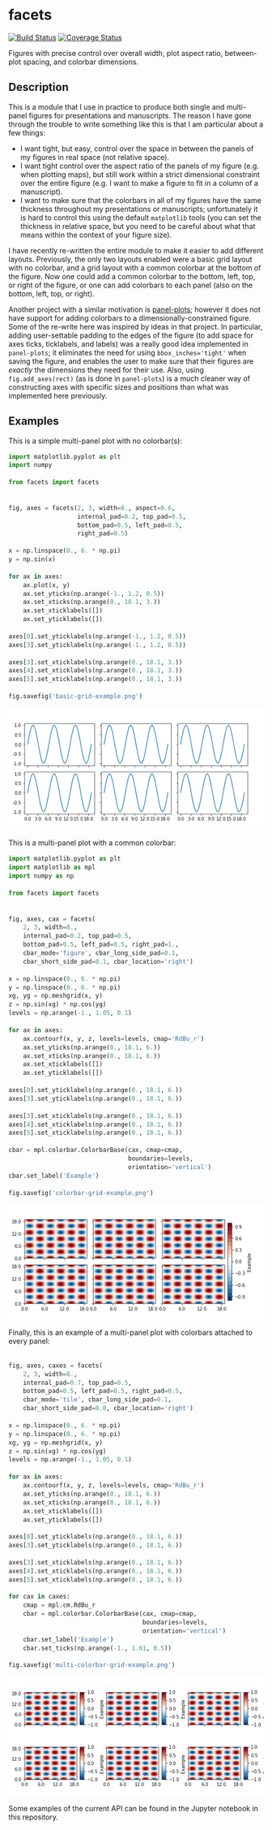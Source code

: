facets
======

[![Build Status](https://travis-ci.org/spencerkclark/facets.svg?branch=master)](https://travis-ci.org/spencerkclark/facets)
[![Coverage Status](https://coveralls.io/repos/github/spencerkclark/facets/badge.svg?branch=master)](https://coveralls.io/github/spencerkclark/facets?branch=master)

Figures with precise control over overall width, plot aspect ratio,
between-plot spacing, and colorbar dimensions.

Description
-----------

This is a module that I use in practice
to produce both single and multi-panel figures for presentations and
manuscripts. The reason I have gone through the trouble to write something
like this is that I am particular about a few things:

- I want tight, but easy, control over the space in between the panels of my
  figures in real space (not relative space).
- I want tight control over the aspect ratio of the panels of my figure (e.g.
  when plotting maps), but still work within a strict dimensional constraint
  over the entire figure (e.g. I want to make a figure to fit in a column of a
  manuscript).
- I want to make sure that the colorbars in all
  of my figures have the same thickness throughout my presentations or
  manuscripts; unfortunately it is hard to control this using the default 
  `matplotlib` tools (you can set the thickness in relative space, but you 
  need to be careful about what that means within the context of your 
  figure size).

I have recently re-written the entire module to make it easier to add different
layouts.  Previously, the only two layouts enabled were a basic grid layout
with no colorbar, and a grid layout with a common colorbar at the bottom of the
figure.  Now one could add a common colorbar to the bottom, left, top, or right
of the figure, or one can add colorbars to each panel (also on the bottom,
left, top, or right).

Another project with a similar motivation is [panel-plots](
https://github.com/ajdawson/panel-plots); however it does not have support
for adding colorbars to a dimensionally-constrained figure.  Some of the
re-write here was inspired by ideas in that project.  In particular, 
adding user-settable padding to the edges of the figure (to add
space for axes ticks, ticklabels, and labels) was a really good idea
implemented in `panel-plots`; it eliminates the need for using
`bbox_inches='tight'` when saving the figure, and enables the user to make sure
that their figures are *exactly* the dimensions they need for their use.  Also,
using `fig.add_axes(rect)` (as is done in `panel-plots`) is a much cleaner way of constructing axes with
specific sizes and positions than what was implemented here previously.

Examples
--------

This is a simple multi-panel plot with no colorbar(s):
```python
import matplotlib.pyplot as plt
import numpy

from facets import facets


fig, axes = facets(2, 3, width=8., aspect=0.6,
                   internal_pad=0.2, top_pad=0.5,
                   bottom_pad=0.5, left_pad=0.5, 
                   right_pad=0.5)

x = np.linspace(0., 6. * np.pi)
y = np.sin(x)

for ax in axes:
    ax.plot(x, y)
    ax.set_yticks(np.arange(-1., 1.2, 0.5))
    ax.set_xticks(np.arange(0., 18.1, 3.))
    ax.set_xticklabels([])
    ax.set_yticklabels([])
    
axes[0].set_yticklabels(np.arange(-1., 1.2, 0.5))
axes[3].set_yticklabels(np.arange(-1., 1.2, 0.5))

axes[3].set_xticklabels(np.arange(0., 18.1, 3.))
axes[4].set_xticklabels(np.arange(0., 18.1, 3.))
axes[5].set_xticklabels(np.arange(0., 18.1, 3.))

fig.savefig('basic-grid-example.png')
```

![basic-grid-example.png](facets/examples/basic-grid-example.png?raw=true)

This is a multi-panel plot with a common colorbar:
```python
import matplotlib.pyplot as plt
import matplotlib as mpl
import numpy as np

from facets import facets


fig, axes, cax = facets(
    2, 3, width=8., 
    internal_pad=0.2, top_pad=0.5,
    bottom_pad=0.5, left_pad=0.5, right_pad=1.,
    cbar_mode='figure', cbar_long_side_pad=0.1,
    cbar_short_side_pad=0.1, cbar_location='right')
    
x = np.linspace(0., 6. * np.pi)
y = np.linspace(0., 6. * np.pi)
xg, yg = np.meshgrid(x, y)
z = np.sin(xg) * np.cos(yg)
levels = np.arange(-1., 1.05, 0.1)

for ax in axes:
    ax.contourf(x, y, z, levels=levels, cmap='RdBu_r')
    ax.set_yticks(np.arange(0., 18.1, 6.))
    ax.set_xticks(np.arange(0., 18.1, 6.))
    ax.set_xticklabels([])
    ax.set_yticklabels([])
    
axes[0].set_yticklabels(np.arange(0., 18.1, 6.))
axes[3].set_yticklabels(np.arange(0., 18.1, 6.))

axes[3].set_xticklabels(np.arange(0., 18.1, 6.))
axes[4].set_xticklabels(np.arange(0., 18.1, 6.))
axes[5].set_xticklabels(np.arange(0., 18.1, 6.))

cbar = mpl.colorbar.ColorbarBase(cax, cmap=cmap,
                                 boundaries=levels,
                                 orientation='vertical')
cbar.set_label('Example')

fig.savefig('colorbar-grid-example.png')
```

![colorbar-grid-example.png](facets/examples/colorbar-grid-example.png?raw=true)

Finally, this is an example of a multi-panel plot with colorbars attached to
every panel:
```python

fig, axes, caxes = facets(
    2, 3, width=8., 
    internal_pad=0.7, top_pad=0.5,
    bottom_pad=0.5, left_pad=0.5, right_pad=0.5,
    cbar_mode='tile', cbar_long_side_pad=0.1,
    cbar_short_side_pad=0.0, cbar_location='right')

x = np.linspace(0., 6. * np.pi)
y = np.linspace(0., 6. * np.pi)
xg, yg = np.meshgrid(x, y)
z = np.sin(xg) * np.cos(yg)
levels = np.arange(-1., 1.05, 0.1)

for ax in axes:
    ax.contourf(x, y, z, levels=levels, cmap='RdBu_r')
    ax.set_yticks(np.arange(0., 18.1, 6.))
    ax.set_xticks(np.arange(0., 18.1, 6.))
    ax.set_xticklabels([])
    ax.set_yticklabels([])
    
axes[0].set_yticklabels(np.arange(0., 18.1, 6.))
axes[3].set_yticklabels(np.arange(0., 18.1, 6.))

axes[3].set_xticklabels(np.arange(0., 18.1, 6.))
axes[4].set_xticklabels(np.arange(0., 18.1, 6.))
axes[5].set_xticklabels(np.arange(0., 18.1, 6.))

for cax in caxes:
    cmap = mpl.cm.RdBu_r
    cbar = mpl.colorbar.ColorbarBase(cax, cmap=cmap,
                                     boundaries=levels,
                                     orientation='vertical')
    cbar.set_label('Example')
    cbar.set_ticks(np.arange(-1., 1.01, 0.5))

fig.savefig('multi-colorbar-grid-example.png')
```

![multi-colorbar-grid-example.png](facets/examples/multi-colorbar-grid-example.png?raw=true)

Some examples of the current API can be found in the Jupyter notebook in this
repository. 
